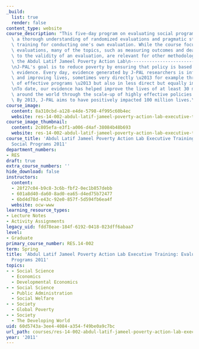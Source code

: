 ```yaml
---
_build:
  list: true
  render: false
content_type: website
course_description: "This five-day program on evaluating social programs will provide\
  \ a thorough understanding of randomized evaluations and pragmatic step-by-step\
  \ training for conducting one's own evaluation. While the course focuses on randomized\
  \ evaluations, many of the topics, such as measuring outcomes and dealing with threats\
  \ to the validity of an evaluation, are relevant for other methodologies.\n\nAbout\
  \ the Abdul Latif Jameel Poverty Action Lab\n-----------------------------------------------\n\
  \nJ-PAL's goal is to reduce poverty by ensuring that policy is based on scientific\
  \ evidence. Every day, evidence generated by J-PAL researchers is influencing policy\
  \ and improving lives, sometimes very directly \u2013 for example through the scale-up\
  \ of effective programs \u2013 but also in less direct but equally important ways.\n\
  \nTo date, our evidence has helped improve the lives of at least 30 million people\
  \ around the world through the scale-up of highly effective policies and programs.\
  \ By 2013, J-PAL aims to have positively impacted 100 million lives.\n"
course_image:
  content: 8a310cbd-a128-e4de-5798-4f995c60b4ec
  website: res-14-002-abdul-latif-jameel-poverty-action-lab-executive-training-evaluating-social-programs-2011-spring-2011
course_image_thumbnail:
  content: 2c805efa-e3f1-a006-d4af-38084b48b693
  website: res-14-002-abdul-latif-jameel-poverty-action-lab-executive-training-evaluating-social-programs-2011-spring-2011
course_title: 'Abdul Latif Jameel Poverty Action Lab Executive Training: Evaluating
  Social Programs 2011'
department_numbers:
- RES
draft: true
extra_course_numbers: ''
hide_download: false
instructors:
  content:
  - 28f27c04-b9c8-3c6b-fbf2-0ec1b857debb
  - 601a8d40-da60-8ad0-ea65-d4ed75b72477
  - 6bd4d78d-e43c-92e0-857f-5d594fb6ea4f
  website: ocw-www
learning_resource_types:
- Lecture Notes
- Activity Assignments
legacy_uid: fdd78eae-184f-6192-0418-023dff6abaa7
level:
- Graduate
primary_course_number: RES.14-002
term: Spring
title: 'Abdul Latif Jameel Poverty Action Lab Executive Training: Evaluating Social
  Programs 2011'
topics:
- - Social Science
  - Economics
  - Developmental Economics
- - Social Science
  - Public Administration
  - Social Welfare
- - Society
  - Global Poverty
- - Society
  - The Developing World
uid: 60d5743a-3ee4-4084-a354-f49be0a9c7bc
url_path: courses/res-14-002-abdul-latif-jameel-poverty-action-lab-executive-training-evaluating-social-programs-2011-spring-2011
year: '2011'
---
```

